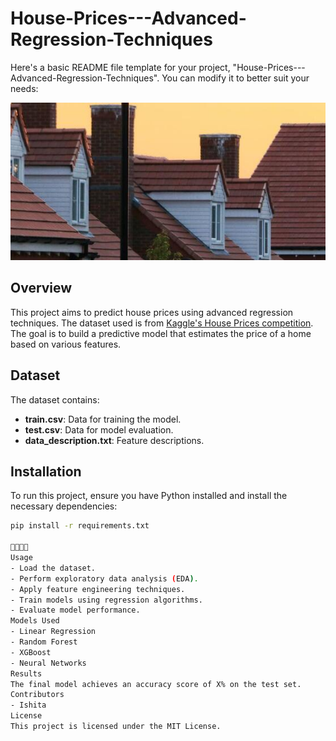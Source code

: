 # House-Prices---Advanced-Regression-Techniques
Here's a basic README file template for your project, "House-Prices---Advanced-Regression-Techniques". You can modify it to better suit your needs:

![Imaage](https://github.com/Ishita95-harvad/House-Prices---Advanced-Regression-Techniques/blob/main/header%20(17).png)

## Overview
This project aims to predict house prices using advanced regression techniques. The dataset used is from [Kaggle's House Prices competition](https://www.kaggle.com/c/house-prices-advanced-regression-techniques). The goal is to build a predictive model that estimates the price of a home based on various features.

## Dataset
The dataset contains:
- **train.csv**: Data for training the model.
- **test.csv**: Data for model evaluation.
- **data_description.txt**: Feature descriptions.

## Installation
To run this project, ensure you have Python installed and install the necessary dependencies:

```bash
pip install -r requirements.txt


Usage
- Load the dataset.
- Perform exploratory data analysis (EDA).
- Apply feature engineering techniques.
- Train models using regression algorithms.
- Evaluate model performance.
Models Used
- Linear Regression
- Random Forest
- XGBoost
- Neural Networks
Results
The final model achieves an accuracy score of X% on the test set.
Contributors
- Ishita
License
This project is licensed under the MIT License.

